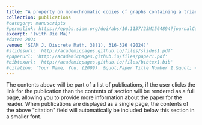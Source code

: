 ```yaml
---
title: "A property on monochromatic copies of graphs containing a triangle"
collection: publications
#category: manuscripts
#permalink: https://epubs.siam.org/doi/abs/10.1137/23M1564894?journalCode=sjdmec
excerpt: '(with Jie Ma)'
#date: 2024
venue: 'SIAM J. Discrete Math. 38(1), 316-326 (2024)'
#slidesurl: 'http://academicpages.github.io/files/slides1.pdf'
#paperurl: 'http://academicpages.github.io/files/paper1.pdf' 
#bibtexurl: 'http://academicpages.github.io/files/bibtex1.bib'
#citation: 'Your Name, You. (2009). &quot;Paper Title Number 1.&quot; <i>Journal 1</i>. 1(1).'
---
```

The contents above will be part of a list of publications, if the user clicks the link for the publication than the contents of section will be rendered as a full page, allowing you to provide more information about the paper for the reader. When publications are displayed as a single page, the contents of the above "citation" field will automatically be included below this section in a smaller font.

